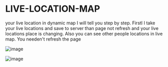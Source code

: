 # LIVE-LOCATION-MAP
your live location in dynamic map 
I will tell you step by step.
Firstl I take your live locations and save to server than page not refresh and your live locations place is changing. Also you can see other people locations in live map. You needen't refresh the page


![image](https://github.com/uumtdmrci/LIVE-LOCATION-MAP/assets/109534540/4d969429-db98-4bfe-86f1-cdc95afe74aa)

![image](https://github.com/uumtdmrci/LIVE-LOCATION-MAP/assets/109534540/6c8fd7c1-b875-46f2-a74a-f2b1f8f97ff1)

